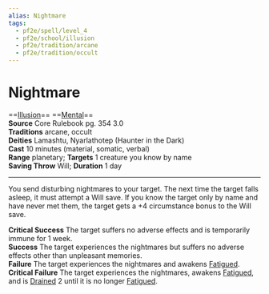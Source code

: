 ```yaml
---
alias: Nightmare
tags:
  - pf2e/spell/level_4
  - pf2e/school/illusion
  - pf2e/tradition/arcane
  - pf2e/tradition/occult
---
```


# Nightmare

==[Illusion](../../../Traits/Illusion.md)== ==[Mental](../../../Traits/Mental.md)==  
__Source__ Core Rulebook pg. 354 3.0  
**Traditions** arcane, occult  
**Deities** Lamashtu, Nyarlathotep (Haunter in the Dark)  
**Cast** 10 minutes (material, somatic, verbal)  
**Range** planetary; **Targets** 1 creature you know by name  
**Saving Throw** Will; **Duration** 1 day

---

You send disturbing nightmares to your target. The next time the target falls asleep, it must attempt a Will save. If you know the target only by name and have never met them, the target gets a +4 circumstance bonus to the Will save.

**Critical Success** The target suffers no adverse effects and is temporarily immune for 1 week.  
**Success** The target experiences the nightmares but suffers no adverse effects other than unpleasant memories.  
**Failure** The target experiences the nightmares and awakens [Fatigued](../../../Conditions/Fatigued.md).  
**Critical Failure** The target experiences the nightmares, awakens [Fatigued](../../../Conditions/Fatigued.md), and is [Drained](../../../Conditions/Drained.md) 2 until it is no longer [Fatigued](../../../Conditions/Fatigued.md).
